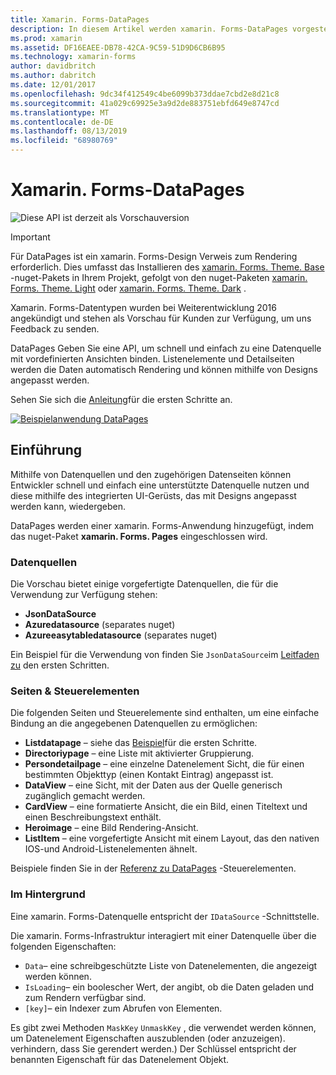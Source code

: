 ```yaml
---
title: Xamarin. Forms-DataPages
description: In diesem Artikel werden xamarin. Forms-DataPages vorgestellt, die eine API bereitstellen, mit der eine Datenquelle schnell und einfach an vordefinierte Sichten gebunden werden kann.
ms.prod: xamarin
ms.assetid: DF16EAEE-DB78-42CA-9C59-51D9D6CB6B95
ms.technology: xamarin-forms
author: davidbritch
ms.author: dabritch
ms.date: 12/01/2017
ms.openlocfilehash: 9dc34f412549c4be6099b373ddae7cbd2e8d21c8
ms.sourcegitcommit: 41a029c69925e3a9d2de883751ebfd649e8747cd
ms.translationtype: MT
ms.contentlocale: de-DE
ms.lasthandoff: 08/13/2019
ms.locfileid: "68980769"
---
```

# <a name="xamarinforms-datapages"></a>Xamarin. Forms-DataPages

![](~/media/shared/preview.png "Diese API ist derzeit als Vorschauversion")

> [!IMPORTANT]
> Für DataPages ist ein xamarin. Forms-Design Verweis zum Rendering erforderlich. Dies umfasst das Installieren des [xamarin. Forms. Theme. Base](https://www.nuget.org/packages/Xamarin.Forms.Theme.Base/) -nuget-Pakets in Ihrem Projekt, gefolgt von den nuget-Paketen [xamarin. Forms. Theme. Light](https://www.nuget.org/packages/Xamarin.Forms.Theme.Light/) oder [xamarin. Forms. Theme. Dark](https://www.nuget.org/packages/Xamarin.Forms.Theme.Dark/) .

Xamarin. Forms-Datentypen wurden bei Weiterentwicklung 2016 angekündigt und stehen als Vorschau für Kunden zur Verfügung, um uns Feedback zu senden.

DataPages Geben Sie eine API, um schnell und einfach zu eine Datenquelle mit vordefinierten Ansichten binden. Listenelemente und Detailseiten werden die Daten automatisch Rendering und können mithilfe von Designs angepasst werden.

Sehen Sie sich die [Anleitung](get-started.md)für die ersten Schritte an.

[![](images/demo-sml.png "Beispielanwendung DataPages")](images/demo.png#lightbox "DataPages-Beispielanwendung")

## <a name="introduction"></a>Einführung

Mithilfe von Datenquellen und den zugehörigen Datenseiten können Entwickler schnell und einfach eine unterstützte Datenquelle nutzen und diese mithilfe des integrierten UI-Gerüsts, das mit Designs angepasst werden kann, wiedergeben.

DataPages werden einer xamarin. Forms-Anwendung hinzugefügt, indem das nuget-Paket **xamarin. Forms. Pages** eingeschlossen wird.

### <a name="data-sources"></a>Datenquellen

Die Vorschau bietet einige vorgefertigte Datenquellen, die für die Verwendung zur Verfügung stehen:

* **JsonDataSource**
* **Azuredatasource** (separates nuget)
* **Azureeasytabledatasource** (separates nuget)

Ein Beispiel für die Verwendung von finden Sie `JsonDataSource`im [Leitfaden zu](get-started.md) den ersten Schritten.


### <a name="pages--controls"></a>Seiten & Steuerelementen

Die folgenden Seiten und Steuerelemente sind enthalten, um eine einfache Bindung an die angegebenen Datenquellen zu ermöglichen:

* **Listdatapage** – siehe das [Beispiel](get-started.md)für die ersten Schritte.
* **Directoriypage** – eine Liste mit aktivierter Gruppierung.
* **Persondetailpage** – eine einzelne Datenelement Sicht, die für einen bestimmten Objekttyp (einen Kontakt Eintrag) angepasst ist.
* **DataView** – eine Sicht, mit der Daten aus der Quelle generisch zugänglich gemacht werden.
* **CardView** – eine formatierte Ansicht, die ein Bild, einen Titeltext und einen Beschreibungstext enthält.
* **Heroimage** – eine Bild Rendering-Ansicht.
* **ListItem** – eine vorgefertigte Ansicht mit einem Layout, das den nativen IOS-und Android-Listenelementen ähnelt.

Beispiele finden Sie in der [Referenz zu DataPages](controls.md) -Steuerelementen.



### <a name="under-the-hood"></a>Im Hintergrund

Eine xamarin. Forms-Datenquelle entspricht der `IDataSource` -Schnittstelle.

Die xamarin. Forms-Infrastruktur interagiert mit einer Datenquelle über die folgenden Eigenschaften:

* `Data`– eine schreibgeschützte Liste von Datenelementen, die angezeigt werden können.
* `IsLoading`– ein boolescher Wert, der angibt, ob die Daten geladen und zum Rendern verfügbar sind.
* `[key]`– ein Indexer zum Abrufen von Elementen.

Es gibt zwei Methoden `MaskKey` `UnmaskKey` , die verwendet werden können, um Datenelement Eigenschaften auszublenden (oder anzuzeigen). verhindern, dass Sie gerendert werden.)
Der Schlüssel entspricht der benannten Eigenschaft für das Datenelement Objekt.
